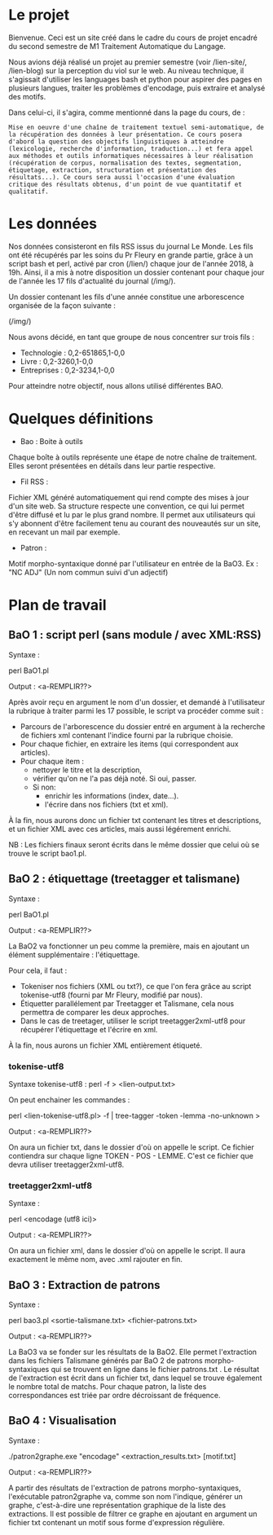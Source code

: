 # Le projet

Bienvenue. Ceci est un site créé dans le cadre du cours de projet encadré du second semestre de M1 Traitement Automatique du Langage.

Nous avions déjà réalisé un projet au premier semestre (voir /lien-site/, /lien-blog) sur la perception du viol sur le web. Au niveau technique, il s'agissait d'utiliser les languages bash et python pour aspirer des pages en plusieurs langues, traiter les problèmes d'encodage, puis extraire et analysé des motifs. 

Dans celui-ci, il s'agira, comme mentionné dans la page du cours, de :

`Mise en oeuvre d'une chaîne de traitement textuel semi-automatique, de la récupération des données à leur présentation.
Ce cours posera d'abord la question des objectifs linguistiques à atteindre (lexicologie, recherche d'information, traduction...) et fera appel aux méthodes et outils informatiques nécessaires à leur réalisation (récupération de corpus, normalisation des textes, segmentation, étiquetage, extraction, structuration et présentation des résultats...).
Ce cours sera aussi l'occasion d'une évaluation critique des résultats obtenus, d'un point de vue quantitatif et qualitatif.`

# Les données

Nos données consisteront en fils RSS issus du journal Le Monde. Les fils ont été récupérés par les soins du Pr Fleury en grande partie, grâce à un script bash et perl, activé par cron (/lien/) chaque jour de l'année 2018, à 19h. Ainsi, il a mis à notre disposition un dossier contenant pour chaque jour de l'année les 17 fils d'actualité du journal (/img/).

Un dossier contenant les fils d'une année constitue une arborescence organisée de la façon suivante :

(/img/)

Nous avons décidé, en tant que groupe de nous concentrer sur trois fils :
- Technologie : 0,2-651865,1-0,0
- Livre : 0,2-3260,1-0,0
- Entreprises : 0,2-3234,1-0,0

Pour atteindre notre objectif, nous allons utilisé différentes BAO.


# Quelques définitions

- Bao : Boite à outils

Chaque boîte à outils représente une étape de notre chaîne de traitement. Elles seront présentées en détails dans leur partie respective.

- Fil RSS :

Fichier XML généré automatiquement qui rend compte des mises à jour d'un site web. Sa structure respecte une convention, ce qui lui permet d'être diffusé et lu par le plus grand nombre. Il permet aux utilisateurs qui s'y abonnent d'être facilement tenu au courant des nouveautés sur un site, en recevant un mail par exemple.

- Patron :

Motif morpho-syntaxique donné par l'utilisateur en entrée de la BaO3. Ex : "NC ADJ" (Un nom commun suivi d'un adjectif)

# Plan de travail

## BaO 1 : script perl (sans module / avec XML:RSS)

Syntaxe :

perl BaO1.pl <lien-vers-repertoire>

Output : <a-REMPLIR??>

Après avoir reçu en argument le nom d'un dossier, et demandé à l'utilisateur la rubrique à traiter parmi les 17 possible, le script va procéder comme suit :
- Parcours de l'arborescence du dossier entré en argument à la recherche de fichiers xml contenant l'indice fourni par la rubrique choisie.
- Pour chaque fichier, en extraire les items (qui correspondent aux articles).
- Pour chaque item :
    * nettoyer le titre et la description, 
    * vérifier qu'on ne l'a pas déjà noté. Si oui, passer. 
    * Si non:
         - enrichir les informations (index, date...).
         - l'écrire dans nos fichiers (txt et xml).

À la fin, nous aurons donc un fichier txt contenant les titres et descriptions, et un fichier XML avec ces articles, mais aussi légérement enrichi.

NB : Les fichiers finaux seront écrits dans le même dossier que celui où se trouve le script bao1.pl.


## BaO 2 : étiquettage (treetagger et talismane)

Syntaxe :

perl BaO1.pl <lien-vers-repertoire>

Output : <a-REMPLIR??>

La BaO2 va fonctionner un peu comme la première, mais en ajoutant un élément supplémentaire : l'étiquettage.

Pour cela, il faut :
- Tokeniser nos fichiers (XML ou txt?), ce que l'on fera grâce au script tokenise-utf8 (fourni par Mr Fleury, modifié par nous). 
- Étiquetter parallélement par Treetagger et Talismane, cela nous permettra de comparer les deux approches.
- Dans le cas de treetager, utiliser le script treetagger2xml-utf8 pour récupérer l'étiquettage et l'écrire en xml.

À la fin, nous aurons un fichier XML entièrement étiqueté.


### tokenise-utf8

Syntaxe tokenise-utf8 : 
    perl <lien-tokenise-utf8> -f <lien-input-txt> 
        > <lien-output.txt>

On peut enchainer les commandes :

perl <lien-tokenise-utf8.pl> -f <lien-input-txt> 
    | tree-tagger <lien-fichier-par> -token -lemma -no-unknown 
    > <lien-output-txt>

Output : <a-REMPLIR??>

On aura un fichier txt, dans le dossier d'où on appelle le script.
Ce fichier contiendra sur chaque ligne TOKEN - POS - LEMME.
C'est ce fichier que devra utiliser treetagger2xml-utf8.

### treetagger2xml-utf8

Syntaxe :

perl <lien-treetagger2xml-utf8> <lien-input-txt> <encodage (utf8 ici)> 

Output : <a-REMPLIR??>

    
On aura un fichier xml, dans le dossier d'où on appelle le script.
Il aura exactement le même nom, avec .xml rajouter en fin.

    

## BaO 3 : Extraction de patrons

Syntaxe :

perl bao3.pl <sortie-talismane.txt> <fichier-patrons.txt> 

Output : <a-REMPLIR??>

La BaO3 va se fonder sur les résultats de la BaO2.
Elle permet l'extraction dans les fichiers Talismane générés par BaO 2 de patrons morpho-syntaxiques qui se trouvent en ligne dans le fichier patrons.txt . Le résultat de l'extraction est écrit dans un fichier txt, dans lequel se trouve également le nombre total de matchs.
Pour chaque patron, la liste des correspondances est triée par ordre décroissant de fréquence.

## BaO 4 : Visualisation

Syntaxe :

./patron2graphe.exe "encodage" <extraction_results.txt> [motif.txt]

Output : <a-REMPLIR??>

A partir des résultats de l'extraction de patrons morpho-syntaxiques, l'exécutable patron2graphe va, comme son nom l'indique, générer un graphe, c'est-à-dire une représentation graphique de la liste des extractions. Il est possible de filtrer ce graphe en ajoutant en argument un fichier txt contenant un motif sous forme d'expression régulière.